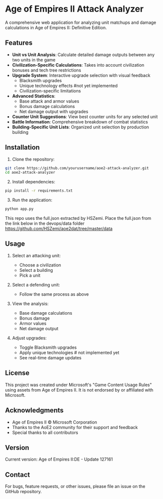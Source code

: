 # Age of Empires II Attack Analyzer

A comprehensive web application for analyzing unit matchups and damage calculations in Age of Empires II: Definitive Edition.

## Features

- **Unit vs Unit Analysis**: Calculate detailed damage outputs between any two units in the game
- **Civilization-Specific Calculations**: Takes into account civilization bonuses and tech tree restrictions
- **Upgrade System**: Interactive upgrade selection with visual feedback
  - Blacksmith upgrades
  - Unique technology effects #not yet implemented 
  - Civilization-specific limitations
- **Advanced Statistics**:
  - Base attack and armor values
  - Bonus damage calculations
  - Net damage output with upgrades
- **Counter Unit Suggestions**: View best counter units for any selected unit
- **Battle Information**: Comprehensive breakdown of combat statistics
- **Building-Specific Unit Lists**: Organized unit selection by production building

## Installation

1. Clone the repository:
```bash
git clone https://github.com/yourusername/aoe2-attack-analyzer.git
cd aoe2-attack-analyzer
```

2. Install dependencies:
```bash
pip install -r requirements.txt
```

3. Run the application:
```bash
python app.py
```

This repo uses the full.json extracted by HSZemi. Place the full.json from the link below in the devops/data folder
 https://github.com/HSZemi/aoe2dat/tree/master/data

## Usage

1. Select an attacking unit:
   - Choose a civilization
   - Select a building
   - Pick a unit

2. Select a defending unit:
   - Follow the same process as above

3. View the analysis:
   - Base damage calculations
   - Bonus damage
   - Armor values
   - Net damage output

4. Adjust upgrades:
   - Toggle Blacksmith upgrades
   - Apply unique technologies # not implemented yet
   - See real-time damage updates


## License

This project was created under Microsoft's "Game Content Usage Rules" using assets from Age of Empires II. It is not endorsed by or affiliated with Microsoft.

## Acknowledgments

- Age of Empires II © Microsoft Corporation
- Thanks to the AoE2 community for their support and feedback
- Special thanks to all contributors

## Version

Current version: Age of Empires II:DE - Update 127161

## Contact

For bugs, feature requests, or other issues, please file an issue on the GitHub repository.

